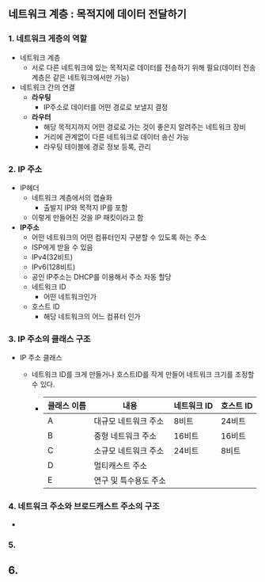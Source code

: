 ## 네트워크 계층 : 목적지에 데이터 전달하기

### 1. 네트워크 게층의 역할

- 네트워크 계층
  - 서로 다른 네트워크에 있는 목적지로 데이터를 전송하기 위해 필요(데이터 전송계층은 같은 네트워크에서만 가능)
- 네트워크 간의 연결
  - **라우팅**
    - IP주소로 데이터를 어떤 경로로 보낼지 결정
  - **라우터**
    - 해당 목적지까지 어떤 경로로 가는 것이 좋은지 알려주는 네트워크 장비
    - 거리에 관계없이 다른 네트워크로 데이터 송신 가능
    - 라우팅 테이블에 경로 정보 등록, 관리

### 2. IP 주소

- IP헤더
  - 네트워크 계층에서의 캡슐화
    - 출발지 IP와 목적지 IP를 포함
  - 이렇게 만들어진 것을 IP 패킷이라고 함
- **IP주소**
  - 어떤 네트워크의 어떤 컴퓨터인지 구분할 수 있도록 하는 주소
  - ISP에게 받을 수 있음
  - IPv4(32비트)
  - IPv6(128비트)
  - 공인 IP주소는 DHCP를 이용해서 주소 자동 할당
  - 네트워크 ID
    - 어떤 네트워크인가
  - 호스트 ID
    - 해당 네트워크의 어느 컴퓨터 인가

### 3. IP 주소의 클래스 구조

- IP 주소 클래스

  - 네트워크 ID를 크게 만들거나 호스트ID를 작게 만들어 네트워크 크기를 조정할 수 있다.

    - | 클래스 이름 | 내용                  | 네트워크 ID | 호스트 ID |
      | ----------- | --------------------- | ----------- | --------- |
      | A           | 대규모 네트워크 주소  | 8비트       | 24비트    |
      | B           | 중형 네트워크 주소    | 16비트      | 16비트    |
      | C           | 소규모 네트워크 주소  | 24비트      | 8비트     |
      | D           | 멀티캐스트 주소       |             |           |
      | E           | 연구 및 특수용도 주소 |             |           |

    

### 4. 네트워크 주소와 브로드캐스트 주소의 구조

- 

### 5. 

## 6.

